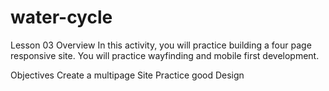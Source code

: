 # water-cycle
Lesson 03
Overview
In this activity, you will practice building a four page responsive site. You will practice wayfinding and mobile first development.

Objectives
Create a multipage Site
Practice good Design
